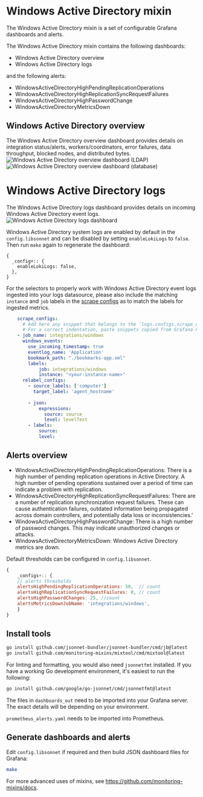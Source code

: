 # Windows Active Directory mixin

The Windows Active Directory mixin is a set of configurable Grafana dashboards and alerts.

The Windows Active Directory mixin contains the following dashboards:

- Windows Active Directory overview
- Windows Active Directory logs

and the following alerts:
- WindowsActiveDirectoryHighPendingReplicationOperations
- WindowsActiveDirectoryHighReplicationSyncRequestFailures
- WindowsActiveDirectoryHighPasswordChange
- WindowsActiveDirectoryMetricsDown

## Windows Active Directory overview

The Windows Active Directory overview dashboard provides details on integration status/alerts, workers/coordinators, error failures, data throughput, blocked nodes, and distributed bytes.
![Windows Active Directory overview dashboard (LDAP)](https://storage.googleapis.com/grafanalabs-integration-assets/windows-active-directory/screenshots/windows_active_directory_overview_1.png)
![Windows Active Directory overview dashboard (database)](https://storage.googleapis.com/grafanalabs-integration-assets/windows-active-directory/screenshots/window_active_directory_overview_2.png)

# Windows Active Directory logs

The Windows Active Directory logs dashboard provides details on incoming Windows Active Directory event logs.
![Windows Active Directory logs dashboard](https://storage.googleapis.com/grafanalabs-integration-assets/windows-active-directory/screenshots/windows_active_directory_logs.png)

Windows Active Directory system logs are enabled by default in the `config.libsonnet` and can be disabled by setting `enableLokiLogs` to `false`. Then run `make` again to regenerate the dashboard:

```
{
  _config+:: {
    enableLokiLogs: false,
  },
}
```

For the selectors to properly work with Windows Active Directory event logs ingested into your logs datasource, please also include the matching `instance` and `job` labels in the [scrape configs](https://grafana.com/docs/loki/latest/clients/promtail/configuration/#scrape_configs) as to match the labels for ingested metrics.

```yaml
    scrape_configs:
      # Add here any snippet that belongs to the `logs.configs.scrape_configs` section.
      # For a correct indentation, paste snippets copied from Grafana Cloud at the beginning of the line.
    - job_name: integrations/windows
      windows_events:
        use_incoming_timestamp: true
        eventlog_name: 'Application'
        bookmark_path: "./bookmarks-app.xml"
        labels:
            job: integrations/windows
            instance: "<your-instance-name>"
      relabel_configs:
        - source_labels: ['computer']
          target_label: 'agent_hostname'
    
        - json:
            expressions:
              source: source
              level: levelText
        - labels:
            source:
            level:
```

## Alerts overview

- WindowsActiveDirectoryHighPendingReplicationOperations: There is a high number of pending replication operations in Active Directory. A high number of pending operations sustained over a period of time can indicate a problem with replication.
- WindowsActiveDirectoryHighReplicationSyncRequestFailures: There are a number of replication synchronization request failures. These can cause authentication failures, outdated information being propagated across domain controllers, and potentially data loss or inconsistencies.'
- WindowsActiveDirectoryHighPasswordChange: There is a high number of password changes. This may indicate unauthorized changes or attacks.
- WindowsActiveDirectoryMetricsDown: Windows Active Directory metrics are down.

Default thresholds can be configured in `config.libsonnet`.

```js
{
    _configs+:: {
    // alerts thresholds
    alertsHighPendingReplicationOperations: 50,  // count
    alertsHighReplicationSyncRequestFailures: 0, // count
    alertsHighPasswordChanges: 25, //count
    alertsMetricsDownJobName: 'integrations/windows',
    }
}
```

## Install tools

```bash
go install github.com/jsonnet-bundler/jsonnet-bundler/cmd/jb@latest
go install github.com/monitoring-mixins/mixtool/cmd/mixtool@latest
```

For linting and formatting, you would also need `jsonnetfmt` installed. If you
have a working Go development environment, it's easiest to run the following:

```bash
go install github.com/google/go-jsonnet/cmd/jsonnetfmt@latest
```

The files in `dashboards_out` need to be imported
into your Grafana server. The exact details will be depending on your environment.

`prometheus_alerts.yaml` needs to be imported into Prometheus.

## Generate dashboards and alerts

Edit `config.libsonnet` if required and then build JSON dashboard files for Grafana:

```bash
make
```

For more advanced uses of mixins, see
https://github.com/monitoring-mixins/docs.
